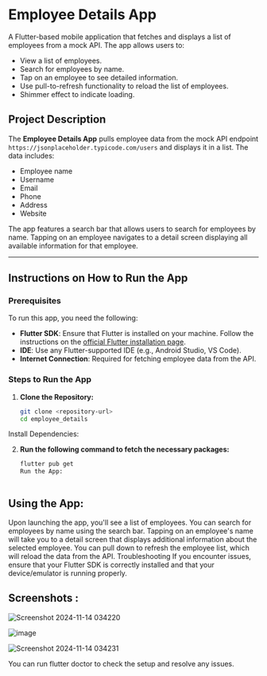# Employee Details App

A Flutter-based mobile application that fetches and displays a list of employees from a mock API. The app allows users to:
- View a list of employees.
- Search for employees by name.
- Tap on an employee to see detailed information.
- Use pull-to-refresh functionality to reload the list of employees.
- Shimmer effect to indicate loading.

## Project Description

The **Employee Details App** pulls employee data from the mock API endpoint `https://jsonplaceholder.typicode.com/users` and displays it in a list. The data includes:
- Employee name
- Username
- Email
- Phone
- Address
- Website

The app features a search bar that allows users to search for employees by name. Tapping on an employee navigates to a detail screen displaying all available information for that employee.

---

## Instructions on How to Run the App

### Prerequisites

To run this app, you need the following:

- **Flutter SDK**: Ensure that Flutter is installed on your machine. Follow the instructions on the [official Flutter installation page](https://flutter.dev/docs/get-started/install).
- **IDE**: Use any Flutter-supported IDE (e.g., Android Studio, VS Code).
- **Internet Connection**: Required for fetching employee data from the API.

### Steps to Run the App

1. **Clone the Repository:**

   ```bash
   git clone <repository-url>
   cd employee_details
Install Dependencies:

2. **Run the following command to fetch the necessary packages:**

   ```bash
   flutter pub get
   Run the App:



## Using the App:

Upon launching the app, you'll see a list of employees.
You can search for employees by name using the search bar.
Tapping on an employee's name will take you to a detail screen that displays additional information about the selected employee.
You can pull down to refresh the employee list, which will reload the data from the API.
Troubleshooting
If you encounter issues, ensure that your Flutter SDK is correctly installed and that your device/emulator is running properly.

## Screenshots : 
![Screenshot 2024-11-14 034220](https://github.com/user-attachments/assets/0e06a039-f7f0-4c0d-a95b-ecde15f4aeed)

![image](https://github.com/user-attachments/assets/97561457-e288-4d92-82ab-70ec37985288)

![Screenshot 2024-11-14 034231](https://github.com/user-attachments/assets/98fedeee-b389-440b-afdc-6aefb389cda5)


You can run flutter doctor to check the setup and resolve any issues.

